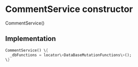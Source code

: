 


# CommentService constructor







CommentService()





## Implementation

```dart
CommentService() \{
  _dbFunctions = locator\<DataBaseMutationFunctions\>();
\}
```







